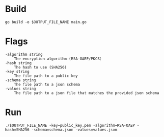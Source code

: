 # Build

`go build -o $OUTPUT_FILE_NAME main.go`

# Flags
```
-algorithm string
    The encryption algorithm (RSA-OAEP/PKCS)
-hash string
    The hash to use (SHA256)
-key string
    The file path to a public key
-schema string
    The file path to a json schema
-values string
    The file path to a json file that matches the provided json schema
```

# Run

`./$OUTPUT_FILE_NAME -key=public_key.pem -algorithm=RSA-OAEP -hash=SHA256 -schema=schema.json -values=values.json`
